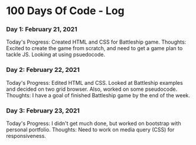 # 100 Days Of Code - Log

### Day 1: February 21, 2021
Today's Progress: Created HTML and CSS for Battleship game.
Thoughts: Excited to create the game from scratch, and need to get a game plan to tackle JS. Looking at using psuedocode.

### Day 2: February 22, 2021
Today's Progress: Edited HTML and CSS. Looked at Battleship examples and decided on two grid browser. Also, worked on some pseudocode.
Thoughts: I have a goal of finished Battleship game by the end of the week.

### Day 3: February 23, 2021
Today's Progress: I didn't get much done, but worked on bootstrap with personal portfolio.
Thoughts: Need to work on media query (CSS) for responsiveness.

